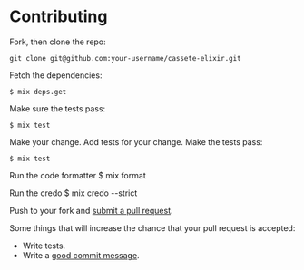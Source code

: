 # Contributing

Fork, then clone the repo:

    git clone git@github.com:your-username/cassete-elixir.git

Fetch the dependencies:

    $ mix deps.get

Make sure the tests pass:

    $ mix test

Make your change. Add tests for your change. Make the tests pass:

    $ mix test

Run the code formatter
    $ mix format

Run the credo
    $ mix credo --strict

Push to your fork and [submit a pull request][pr].

[pr]: https://github.com/locaweb/ex-correios/compare/

Some things that will increase the chance that your pull request is accepted:

* Write tests.
* Write a [good commit message][commit].

[commit]: http://tbaggery.com/2008/04/19/a-note-about-git-commit-messages.html
